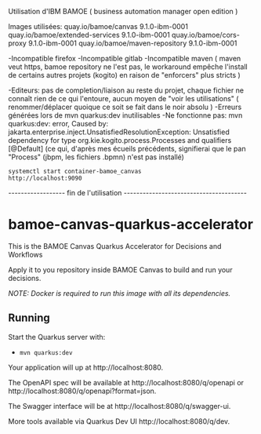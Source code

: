 
Utilisation d'IBM BAMOE ( business automation manager open edition )

Images utilisées:
quay.io/bamoe/canvas             9.1.0-ibm-0001
quay.io/bamoe/extended-services  9.1.0-ibm-0001
quay.io/bamoe/cors-proxy         9.1.0-ibm-0001
quay.io/bamoe/maven-repository   9.1.0-ibm-0001


-Incompatible firefox
-Incompatible gitlab
-Incompatible maven ( maven veut https, bamoe repository ne l'est pas, le workaround empêche l'install de certains autres projets (kogito) en raison de "enforcers" plus stricts )



-Editeurs: pas de completion/liaison au reste du projet, chaque fichier ne connaît rien de ce qui l'entoure, aucun moyen de "voir les utilisations" ( renommer/déplacer quoique ce soit se fait dans le noir absolu )
-Erreurs générées lors de mvn quarkus:dev inutilisables
-Ne fonctionne pas:
mvn quarkus:dev: error, Caused by: jakarta.enterprise.inject.UnsatisfiedResolutionException: Unsatisfied dependency for type org.kie.kogito.process.Processes and qualifiers [@Default]
(ce qui, d'après mes écueils précédents, signifierai que le pan "Process" (jbpm, les fichiers .bpmn) n'est pas installé)

```
systemctl start container-bamoe_canvas
http://localhost:9090
```

------------------ fin de l'utilisation ---------------------------------------











# bamoe-canvas-quarkus-accelerator
This is the BAMOE Canvas Quarkus Accelerator for Decisions and Workflows

Apply it to you repository inside BAMOE Canvas to build and run your decisions.

*NOTE: Docker is required to run this image with all its dependencies.*

## Running

Start the Quarkus server with:
- `mvn quarkus:dev`

Your application will up at http://localhost:8080.

The OpenAPI spec will be available at http://localhost:8080/q/openapi or http://localhost:8080/q/openapi?format=json.

The Swagger interface will be at http://localhost:8080/q/swagger-ui.

More tools available via Quarkus Dev UI http://localhost:8080/q/dev.
